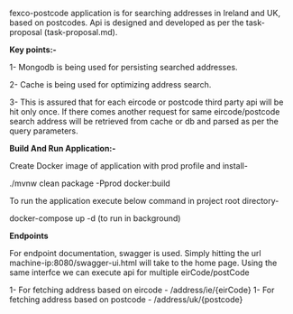 fexco-postcode application is for searching addresses in Ireland and UK, based on postcodes. Api is designed and developed as per the task-proposal (task-proposal.md).

<b>Key points:-</b>

1- Mongodb is being used for persisting searched addresses. 

2- Cache is being used for optimizing address search.

3- This is assured that for each eircode or postcode third party api will be hit only once. If there comes another request for same eircode/postcode search address will be retrieved from cache or db and parsed as per the query parameters.

<b>Build And Run Application:-</b>

Create Docker image of application with prod profile and install-

./mvnw clean package -Pprod docker:build

To run the application execute below command in project root directory-

docker-compose up -d (to run in background)

<b>Endpoints </b>

For endpoint documentation, swagger is used. Simply hitting the url machine-ip:8080/swagger-ui.html will take to the home page.
Using the same interfce we can execute api for multiple eirCode/postCode

1- For fetching address based on eircode - /address/ie/{eirCode}
1- For fetching address based on postcode - /address/uk/{postcode}
